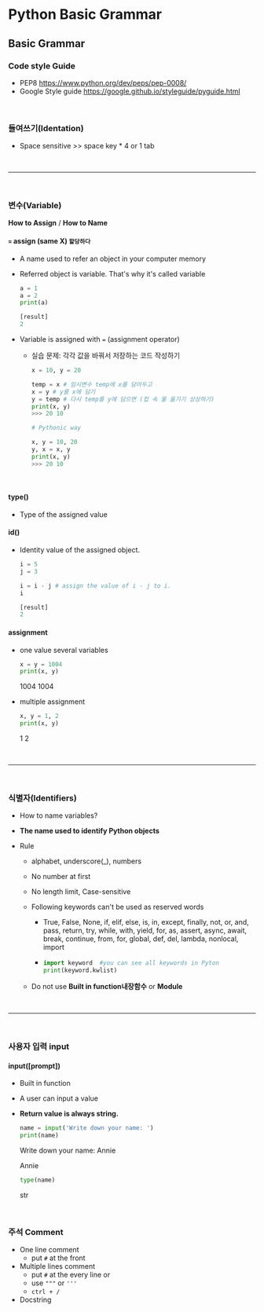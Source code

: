 # Python Basic Grammar

## Basic Grammar

### Code style Guide

* PEP8 https://www.python.org/dev/peps/pep-0008/
* Google Style guide https://google.github.io/styleguide/pyguide.html

<br/>

### 들여쓰기(Identation)

* Space sensitive >> space key * 4 or 1 tab

<br/>

---

<br/>

### 변수(Variable)

**How to Assign** / **How to Name**

#### `=` assign (same X) `할당하다`

* A name used to refer an object in your computer memory

* Referred object is variable. That's why it's called variable

  ```python
  a = 1
  a = 2
  print(a)
  
  [result]
  2
  ```

* Variable is assigned with `=` (assignment operator)

  * 실습 문제: 각각 값을 바꿔서 저장하는 코드 작성하기

    ```python
    x = 10, y = 20
    
    temp = x # 임시변수 temp에 x를 담아두고
    x = y # y를 x에 담기
    y = temp # 다시 temp를 y에 담으면 (컵 속 물 옮기기 상상하기)
    print(x, y)
    >>> 20 10
    ```

    ```python
    # Pythonic way
    
    x, y = 10, 20
    y, x = x, y
    print(x, y)
    >>> 20 10
    ```

<br/>

#### type()

* Type of the assigned value

#### id()

* Identity value of the assigned object.

  ```python
  i = 5
  j = 3
  ```

  ```python
  i = i - j # assign the value of i - j to i.
  i
  
  [result]
  2
  ```

#### assignment

* one value several variables

  ```python
  x = y = 1004
  print(x, y)
  ```

  1004 1004

* multiple assignment

  ```python
  x, y = 1, 2
  print(x, y)
  ```

  1 2

<br/>

---

<br/>

### 식별자(Identifiers)

* How to name variables?

* **The name used to identify Python objects**

* Rule
  * alphabet, underscore(_), numbers
  
  * No number at first
  
  * No length limit, Case-sensitive
  
  * Following keywords can't be used as reserved words
    * True, False, None, if, elif, else, is, in, except, finally, not, or, and, pass, return, try, while, with, yield, for, as, assert, async, await, break, continue, from, for, global, def, del, lambda, nonlocal, import
    
    * ```python
      import keyword  #you can see all keywords in Pyton
      print(keyword.kwlist)
      ```
    
  * Do not use **Built in function내장함수** or **Module**

<br/>

---

<br/>

### 사용자 입력 input

#### input([prompt])

* Built in function

* A user can input a value

* **Return value is always string.**

  ```python
  name = input('Write down your name: ')
  print(name)
  ```

  Write down your name: Annie

  Annie

  ```python
  type(name)
  ```

  str

<br/>

### 주석 Comment

* One line comment
  * put `#` at the front
* Multiple lines comment
  * put `#` at the every line or
  * use `"""` or `'''`
  * `ctrl + /`
* Docstring





